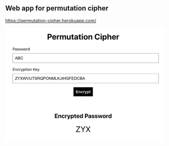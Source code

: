 ## Web app for permutation cipher

https://permutation-cipher.herokuapp.com/

![App screenshot](app-screenshot.png?raw=true "Title")
